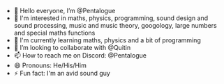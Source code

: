 - 👋 Hello everyone, I’m @Pentalogue
- 👀 I'm interested in maths, physics, programming, sound design and sound processing, music and music theory, googology, large numbers and special maths functions
- 🌱 I'm currently learning maths, physics and a bit of programming
- 💞️ I’m looking to collaborate with @Quitin
- 📫 How to reach me on Discord: @Pentalogue
- 😄 Pronouns: He/His/Him
- ⚡ Fun fact: I'm an avid sound guy

<!---
Pentalogue/Pentalogue is a ✨ special ✨ repository because its `README.md` (this file) appears on your GitHub profile.
You can click the Preview link to take a look at your changes.
--->
